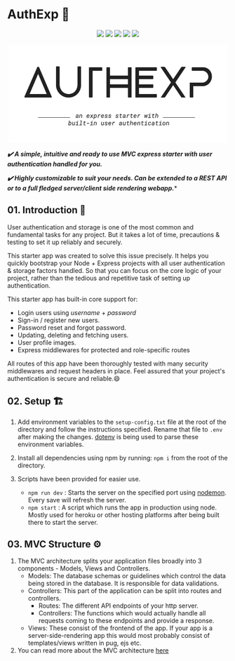 # AuthExp 🔐

<p align="center">
  <img src="https://img.shields.io/badge/backend-NodeJS-darkgreen?style=flat&logo=Node.js" />
  <img src="https://img.shields.io/badge/framework-ExpressJS-green" />
  <img src="https://img.shields.io/badge/authentication-JSON Web Tokens-purple?logo=json-web-tokens" />
  <img src="https://img.shields.io/badge/database-MongoDB-yellow?logo=MongoDB" />
  <img src="https://img.shields.io/badge/architecture-MVC-red" />
</p>

<p align="center">
  <img src="./assets/authexp_logo.png">
</p>

***✔️ A simple, intuitive and ready to use MVC express starter with user authentication handled for you.***

***✔️ Highly customizable to suit your needs. Can be extended to a REST API or to a full fledged server/client side rendering webapp.****

## 01. Introduction 🚀

User authentication and storage is one of the most common and fundamental tasks for any project. But it takes a lot of time, precautions & testing to set it up reliably and securely.

This starter app was created to solve this issue precisely. It helps you quickly bootstrap your Node + Express projects with all user authentication & storage factors handled. So that you can focus on the core logic of your project, rather than the tedious and repetitive task of setting up authentication.

This starter app has built-in core support for:

- Login users using *username* + *password*
- Sign-in / register new users.
- Password reset and forgot password.
- Updating, deleting and fetching users.
- User profile images.
- Express middlewares for protected and role-specific routes

All routes of this app have been thoroughly tested with many security middlewares and request headers in place. Feel assured that your project's authentication is secure and reliable.😄

## 02. Setup 🏗️

1. Add environment variables to the ```setup-config.txt``` file at the root of the directory and follow the instructions specified. Rename that file to ```.env``` after making the changes. [dotenv](https://www.npmjs.com/package/dotenv) is being used to parse these environment variables.

2. Install all dependencies using npm by running:  ```npm i``` from the root of the directory.

3. Scripts have been provided for easier use.
    - ```npm run dev``` : Starts the server on the specified port using [nodemon](https://www.npmjs.com/package/nodemon). Every save will refresh the server.
    - ```npm start``` : A script which runs the app in production using node. Mostly used for heroku or other hosting platforms after being built there to start the server.

## 03. MVC Structure ⚙️

1. The MVC architecture splits your application files broadly into 3 components - Models, Views and Controllers.
    - Models: The database schemas or guidelines which control the data being stored in the database. It is responsible for data validations.
    - Controllers: This part of the application can be split into routes and controllers.
      - Routes: The different API endpoints of your http server.
      - Controllers: The functions which would actually handle all requests coming to these endpoints and provide a response.
    - Views: These consist of the frontend of the app. If your app is a server-side-rendering app this would most probably consist of templates/views written in pug, ejs etc.
2. You can read more about the MVC architecture [here](https://www.geeksforgeeks.org/model-view-controllermvc-architecture-for-node-applications/)
